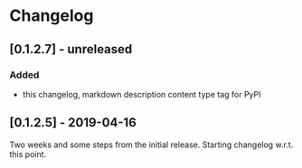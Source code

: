 # Changelog

## [0.1.2.7] - unreleased
### Added
- this changelog, markdown description content type tag for PyPI

## [0.1.2.5] - 2019-04-16
Two weeks and some steps from the initial release. Starting changelog w.r.t. this point.